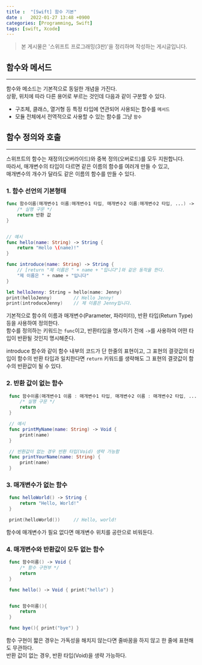 ```yaml
---
title :  "[Swift] 함수 기본"
date :   2022-01-27 13:48 +0900
categories: [Programming, Swift]
tags: [swift, Xcode]
---
```


> 본 게시물은 '스위프트 프로그래밍(3판)'을 정리하며 작성하는 게시글입니다.


## 함수와 메서드 
---
함수와 메소드는 기본적으로 동일한 개념을 가진다.  
상황, 위치에 따라 다른 용어로 부르는 것인데 다음과 같이 구분할 수 있다.  
   - 구조체, 클래스, 열거형 등 특정 타입에 연관되어 사용되는 함수를 `메서드`  
   - 모듈 전체에서 전역적으로 사용할 수 있는 함수를 그냥 `함수`


## 함수 정의와 호출
---
스위프트의 함수는 재정의(오버라이드)와 중복 정의(오버로드)를 모두 지원합니다.  
따라서, 매개변수의 타입이 다르면 같은 이름의 함수를 여러개 만들 수 있고,  
매개변수의 개수가 달라도 같은 이름의 함수를 만들 수 있다.  

### 1. 함수 선언의 기본형태
   ```swift
   func 함수이름(매개변수1 이름:매개변수1 타입, 매개변수2 이름:매개변수2 타입, ...) -> 반환타입 {
       /* 실행 구문 */
       return 반환 값
   }


   // 예시 
   func hello(name: String) -> String {
       return "Hello \(name)!"
   }

   func introduce(name: String) -> String {
       // [return "제 이름은 " + name + "입니다"]와 같은 동작을 한다.
       "제 이름은 " + name + "입니다"
   }

   let helloJenny: String = hello(name: Jenny)
   print(helloJenny)        // Hello Jenny!
   print(introduceJenny)    // 제 이름은 Jenny입니다.
   ```

   기본적으로 함수의 이름과 매개변수(Parameter, 파라미터), 반환 타입(Return Type) 등을 사용하여 정의한다.   
   함수를 정의하는 키워드는 `func`이고, 반환타입을 명시하기 전에 `->`를 사용하여 어떤 타입이 반환될 것인지 명시해준다.  

   introduce 함수와 같이 함수 내부의 코드가 단 한줄의 표현이고, 그 표현의 결괏값의 타입이 함수의 반환 타입과 일치한다면 `return` 키워드를 생략해도 그 표현의 결괏값이 함수의 반환값이 될 수 있다.  
     

### 2. 반환 값이 없는 함수
   ```swift
    func 함수이름(매개변수1 이름 : 매개변수1 타입, 매개변수2 이름 : 매개변수2 타입, ...) -> Void {
        /* 실행 구문 */
        return 
    }

    // 예시
    func printMyName(name: String) -> Void {
        print(name)
    }

    // 반환값이 없는 경우 반환 타입(Void) 생략 가능함
    func printYourName(name: String) {
        print(name)
    }
   ```  

       
### 3. 매개변수가 없는 함수
   ```swift
    func helloWorld() -> String {
        return "Hello, World!"
    }

    print(helloWorld())     // Hello, world!
   ```
   함수에 매개변수가 필요 없다면 매개변수 위치를 공란으로 비워둔다.  

### 4. 매개변수와 반환값이 모두 없는 함수

   ```swift
    func 함수이름() -> Void {
        /* 함수 구현부 */
        return 
    }

    func hello() -> Void { print("hello") }


    func 함수이름(){
        return
    }

    func bye(){ print("bye") }
   ```  
   함수 구현이 짧은 경우는 가독성을 해치지 않는다면 줄바꿈을 하지 않고 한 줄에 표현해도 무관하다.  
   반환 값이 없는 경우, 반환 타입(Void)을 생략 가능하다.  
  
  

